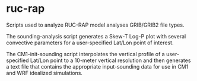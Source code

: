 # ruc-rap
Scripts used to analyze RUC-RAP model analyses GRIB/GRIB2 file types.

The sounding-analysis script generates a Skew-T Log-P plot with several convective parameters for a user-specified Lat/Lon point of interest.

The CM1-init-sounding script interpolates the vertical profile of a user-specified Lat/Lon point to a 10-meter vertical resolution and then generates a text file that contains the appropriate input-sounding data for use in CM1 and WRF idealized simulations.
